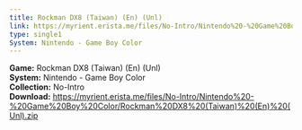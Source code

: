 ```yaml
---
title: Rockman DX8 (Taiwan) (En) (Unl)
link: https://myrient.erista.me/files/No-Intro/Nintendo%20-%20Game%20Boy%20Color/Rockman%20DX8%20(Taiwan)%20(En)%20(Unl).zip
type: single1
System: Nintendo - Game Boy Color
---
```

<b>Game:</b> Rockman DX8 (Taiwan) (En) (Unl)<br>
<b>System:</b> Nintendo - Game Boy Color<br>
<b>Collection:</b> No-Intro<br>
<b>Download:</b> https://myrient.erista.me/files/No-Intro/Nintendo%20-%20Game%20Boy%20Color/Rockman%20DX8%20(Taiwan)%20(En)%20(Unl).zip